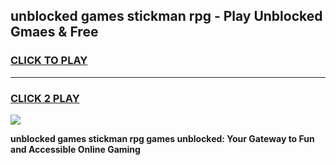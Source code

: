 
## unblocked games stickman rpg - Play Unblocked Gmaes & Free
<h3>
<a href="https://news.freeplayer.one?title=unblocked_games_stickman_rpg&ref=16F">CLICK TO PLAY</a></h3>
<hr>

<h3>
<a href="https://news.freeplayer.one?title=unblocked_games_stickman_rpg&ref=16F">CLICK 2 PLAY</a>
  
</h3>

<a href="https://news.freeplayer.one?title=unblocked_games_stickman_rpg&ref=16F/"><img src="https://clearcache.store/games.png"></a>


**unblocked games stickman rpg games unblocked: Your Gateway to Fun and Accessible Online Gaming**
